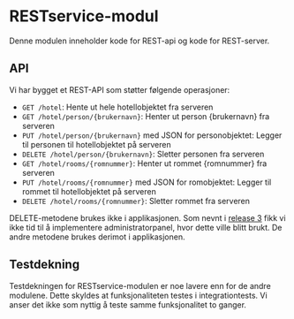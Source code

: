 # RESTservice-modul

Denne modulen inneholder kode for REST-api og kode for REST-server.

## API

Vi har bygget et REST-API som støtter følgende operasjoner:
* `GET /hotel`: Hente ut hele hotellobjektet fra serveren
* `GET /hotel/person/{brukernavn}`: Henter ut person {brukernavn} fra serveren
* `PUT /hotel/person/{brukernavn}` med JSON for personobjektet: Legger til personen til hotellobjektet på serveren
* `DELETE /hotel/person/{brukernavn}`: Sletter personen fra serveren
* `GET /hotel/rooms/{romnummer}`: Henter ut rommet {romnummer} fra serveren
* `PUT /hotel/rooms/{romnummer}` med JSON for romobjektet: Legger til rommet til hotellobjektet på serveren
* `DELETE /hotel/rooms/{romnummer}`: Sletter rommet fra serveren

DELETE-metodene brukes ikke i applikasjonen. Som nevnt i [release 3](../../docs/release3/README.md) fikk vi ikke tid til å implementere administratorpanel, hvor dette ville blitt brukt. De andre metodene brukes derimot i applikasjonen.

## Testdekning

Testdekningen for RESTservice-modulen er noe lavere enn for de andre modulene. Dette skyldes at funksjonaliteten testes i integrationtests. Vi anser det ikke som nyttig å teste samme funksjonalitet to ganger.
